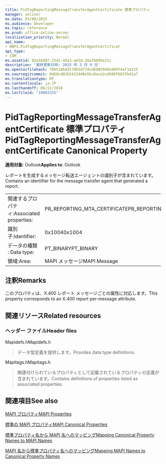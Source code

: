 ```yaml
---
title: PidTagReportingMessageTransferAgentCertificate 標準プロパティ
manager: soliver
ms.date: 03/09/2015
ms.audience: Developer
ms.topic: reference
ms.prod: office-online-server
localization_priority: Normal
api_name:
- MAPI.PidTagReportingMessageTransferAgentCertificat
api_type:
- COM
ms.assetid: 02e18d97-25d2-49a3-a63d-26a70895e21c
description: '最終更新日時: 2015 年 3 月 9 日'
ms.openlocfilehash: 780510b4557d62d77dcd69859492d0974af3a535
ms.sourcegitcommit: 9d60cd82b5413446e5bc8ace2cd689f683fb41a7
ms.translationtype: MT
ms.contentlocale: ja-JP
ms.lasthandoff: 06/11/2018
ms.locfileid: "19803335"
---
```

# <a name="pidtagreportingmessagetransferagentcertificate-canonical-property"></a><span data-ttu-id="e45a6-103">PidTagReportingMessageTransferAgentCertificate 標準プロパティ</span><span class="sxs-lookup"><span data-stu-id="e45a6-103">PidTagReportingMessageTransferAgentCertificate Canonical Property</span></span>

  
  
<span data-ttu-id="e45a6-104">**適用対象**: Outlook</span><span class="sxs-lookup"><span data-stu-id="e45a6-104">**Applies to**: Outlook</span></span> 
  
<span data-ttu-id="e45a6-105">レポートを生成するメッセージ転送エージェントの識別子が含まれています。</span><span class="sxs-lookup"><span data-stu-id="e45a6-105">Contains an identifier for the message transfer agent that generated a report.</span></span>
  
|||
|:-----|:-----|
|<span data-ttu-id="e45a6-106">関連するプロパティ:</span><span class="sxs-lookup"><span data-stu-id="e45a6-106">Associated properties:</span></span>  <br/> |<span data-ttu-id="e45a6-107">PR_REPORTING_MTA_CERTIFICATE</span><span class="sxs-lookup"><span data-stu-id="e45a6-107">PR_REPORTING_MTA_CERTIFICATE</span></span>  <br/> |
|<span data-ttu-id="e45a6-108">識別子:</span><span class="sxs-lookup"><span data-stu-id="e45a6-108">Identifier:</span></span>  <br/> |<span data-ttu-id="e45a6-109">0x1004</span><span class="sxs-lookup"><span data-stu-id="e45a6-109">0x1004</span></span>  <br/> |
|<span data-ttu-id="e45a6-110">データの種類 : </span><span class="sxs-lookup"><span data-stu-id="e45a6-110">Data type:</span></span>  <br/> |<span data-ttu-id="e45a6-111">PT_BINARY</span><span class="sxs-lookup"><span data-stu-id="e45a6-111">PT_BINARY</span></span>  <br/> |
|<span data-ttu-id="e45a6-112">領域:</span><span class="sxs-lookup"><span data-stu-id="e45a6-112">Area:</span></span>  <br/> |<span data-ttu-id="e45a6-113">MAPI メッセージ</span><span class="sxs-lookup"><span data-stu-id="e45a6-113">MAPI Message</span></span>  <br/> |
   
## <a name="remarks"></a><span data-ttu-id="e45a6-114">注釈</span><span class="sxs-lookup"><span data-stu-id="e45a6-114">Remarks</span></span>

<span data-ttu-id="e45a6-115">このプロパティは、X.400 レポート メッセージごとの属性に対応します。</span><span class="sxs-lookup"><span data-stu-id="e45a6-115">This property corresponds to an X.400 report per-message attribute.</span></span>
  
## <a name="related-resources"></a><span data-ttu-id="e45a6-116">関連リソース</span><span class="sxs-lookup"><span data-stu-id="e45a6-116">Related resources</span></span>

### <a name="header-files"></a><span data-ttu-id="e45a6-117">ヘッダー ファイル</span><span class="sxs-lookup"><span data-stu-id="e45a6-117">Header files</span></span>

<span data-ttu-id="e45a6-118">Mapidefs.h</span><span class="sxs-lookup"><span data-stu-id="e45a6-118">Mapidefs.h</span></span>
  
> <span data-ttu-id="e45a6-119">データ型定義を提供します。</span><span class="sxs-lookup"><span data-stu-id="e45a6-119">Provides data type definitions.</span></span>
    
<span data-ttu-id="e45a6-120">Mapitags.h</span><span class="sxs-lookup"><span data-stu-id="e45a6-120">Mapitags.h</span></span>
  
> <span data-ttu-id="e45a6-121">関連付けられているプロパティとして記載されているプロパティの定義が含まれています。</span><span class="sxs-lookup"><span data-stu-id="e45a6-121">Contains definitions of properties listed as associated properties.</span></span>
    
## <a name="see-also"></a><span data-ttu-id="e45a6-122">関連項目</span><span class="sxs-lookup"><span data-stu-id="e45a6-122">See also</span></span>



[<span data-ttu-id="e45a6-123">MAPI プロパティ</span><span class="sxs-lookup"><span data-stu-id="e45a6-123">MAPI Properties</span></span>](mapi-properties.md)
  
[<span data-ttu-id="e45a6-124">標準の MAPI プロパティ</span><span class="sxs-lookup"><span data-stu-id="e45a6-124">MAPI Canonical Properties</span></span>](mapi-canonical-properties.md)
  
[<span data-ttu-id="e45a6-125">標準プロパティ名から MAPI 名へのマッピング</span><span class="sxs-lookup"><span data-stu-id="e45a6-125">Mapping Canonical Property Names to MAPI Names</span></span>](mapping-canonical-property-names-to-mapi-names.md)
  
[<span data-ttu-id="e45a6-126">MAPI 名から標準プロパティ名へのマッピング</span><span class="sxs-lookup"><span data-stu-id="e45a6-126">Mapping MAPI Names to Canonical Property Names</span></span>](mapping-mapi-names-to-canonical-property-names.md)

